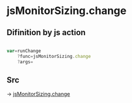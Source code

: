 # jsMonitorSizing.change

## Difinition by js action

```js.js

var=runChange
	?func=jsMonitorSizing.change
	?args=

```

## Src

-> [jsMonitorSizing.change](https://github.com/puutaro/CommandClick/blob/master/app/src/main/java/com/puutaro/commandclick/fragment_lib/terminal_fragment/js_interface/system/JsMonitorSizing.kt#L14)


